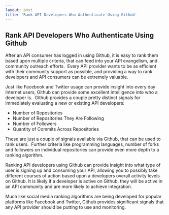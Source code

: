 ```yaml
---
layout: post
title: 'Rank API Developers Who Authenticate Using Github'
---
```

<h2>Rank API Developers Who Authenticate Using Github</h2>
<p>After an API consumer has logged in using Github, it is easy to rank them based upon multiple criteria, that can feed into your API evangelism, and community outreach efforts. &nbsp;Every API provider wants to be as efficient with their community support as possible, and providing a way to rank developers and API consumers can be extremely valuable.</p>
<p>Just like Facebook and Twitter usage can provide insight into every day Internet users, Github can provide some excellent intelligence into who a developer is. &nbsp;Github provides a couple pretty distinct signals for immediately evaluating a new or existing API developers:</p>
<ul>
<li>Number of Repositories</li>
<li>Number of Repositories They Are Following</li>
<li>Number of Followers</li>
<li>Quantity of Commits Across Repositories</li>
</ul>
<p>These are just a couple of signals available via Github, that can be used to rank users. &nbsp;Further criteria like programming languages, number of forks and followers on individual repositories can provide even more depth to a ranking algorithm.</p>
<p>Ranking API developers using Github can provide insight into what type of user is signing up and consuming your API, allowing you to possibly take different courses of action based upon a developers overall activity levels on Github. It is likely if a developer is active on Github, they will be active in an API community and are more likely to achieve integration.</p>
<p>Much like social media ranking algorithms are being developed for popular platforms like Facebook and Twitter, Github provides significant signals that any API provider should be putting to use and monitoring.</p>